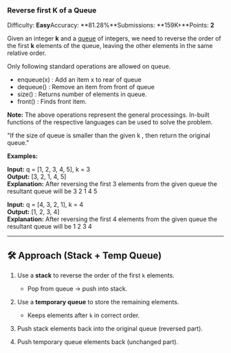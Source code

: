 ### Reverse first K of a Queue

Difficulty: **Easy**Accuracy: **81.28%**Submissions: **159K+**Points: **2**

Given an integer **k** and a [queue](http://www.geeksforgeeks.org/queue-data-structure/) of integers, we need to reverse the order of the first **k** elements of the queue, leaving the other elements in the same relative order.

Only following standard operations are allowed on queue.

- enqueue(x) : Add an item x to rear of queue
- dequeue() : Remove an item from front of queue
- size() : Returns number of elements in queue.
- front() : Finds front item.  
    

**Note:** The above operations represent the general processings. In-built functions of the respective languages can be used to solve the problem.

"If the size of queue is smaller than the given k , then return the original queue."

**Examples:**

**Input:** q = [1, 2, 3, 4, 5], k = 3  
**Output:** [3, 2, 1, 4, 5]  
**Explanation:** After reversing the first 3 elements from the given queue the resultant queue will be 3 2 1 4 5

**Input:** q = [4, 3, 2, 1], k = 4  
**Output:** [1, 2, 3, 4]   
**Explanation:** After reversing the first 4 elements from the given queue the resultant queue will be 1 2 3 4

---------------------------------------------------------------
## 🛠️ Approach (Stack + Temp Queue)

1. Use a **stack** to reverse the order of the first `k` elements.
    
    - Pop from queue → push into stack.
        
2. Use a **temporary queue** to store the remaining elements.
    
    - Keeps elements after `k` in correct order.
        
3. Push stack elements back into the original queue (reversed part).
    
4. Push temporary queue elements back (unchanged part).